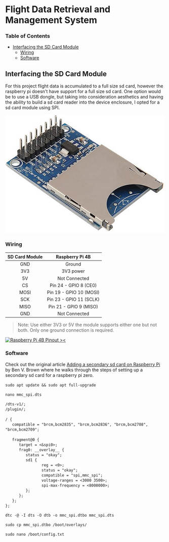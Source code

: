 # Flight Data Retrieval and Management System

### Table of Contents
- [Interfacing the SD Card Module](https://github.com/RyanHiatt/flight_data_manager#interfacing-the-sd-card-module)
    - [Wiring](https://github.com/RyanHiatt/flight_data_manager#wiring)
    - [Software](https://github.com/RyanHiatt/flight_data_manager#software)




## Interfacing the SD Card Module

For this project flight data is accumulated to a full size sd card, however the raspberry pi doesn't have support for a
full size sd card. One option would be to use a USB dongle, but taking into consideration aesthetics and having the
ability to build a sd card reader into the device enclosure, I opted for a sd card module using SPI.

[![SD Card Module](/static/images/sd_card_module.png)](https://www.amazon.com/dp/B07XGQ863W?psc=1&ref=ppx_yo2_dt_b_product_details)

### Wiring

| SD Card Module  |     Raspberry Pi 4B     |   
|:---------------:|:-----------------------:|
|       GND       |         Ground          |
|       3V3       |        3V3 power        |
|       5V        |      Not Connected      |
|       CS        |  Pin 24 - GPIO 8 (CE0)  |
|      MOSI       | Pin 19 - GPIO 10 (MOSI) |
|       SCK       | Pin 23 - GPIO 11 (SCLK) |
|      MISO       | Pin 21 - GPIO 9 (MISO)  |
|       GND       |      Not Connected      |


> Note: Use either 3V3 or 5V the module supports either one but not both. Only one ground connection is required.

[![Raspberry Pi 4B Pinout ><](/static/images/raspberry_pi_4_pinout.png=592x340)](https://www.raspberrypi.com/documentation/computers/os.html)



### Software

Check out the original article [Adding a secondary sd card on Raspberry Pi](https://ralimtek.com/posts/2016/2016-12-10-raspberry_pi_secondary_sd_card/) 
by Ben V. Brown where he walks through the steps of setting up a secondary sd card for a raspberry pi zero.

```shell
sudo apt update && sudo apt full-upgrade
```

```shell
nano mmc_spi.dts
```


```text
/dts-v1/;
/plugin/;

/ {
   compatible = "brcm,bcm2835", "brcm,bcm2836", "brcm,bcm2708", "brcm,bcm2709";

   fragment@0 {
      target = <&spi0>;
      frag0: __overlay__ {
         status = "okay";
         sd1 {
                reg = <0>;
                status = "okay";
                compatible = "spi,mmc_spi";
                voltage-ranges = <3000 3500>;
                spi-max-frequency = <8000000>;
         };
      };
   };
};
```

```shell
dtc -@ -I dts -O dtb -o mmc_spi.dtbo mmc_spi.dts
```


```shell
sudo cp mmc_spi.dtbo /boot/overlays/
```


```shell
sudo nano /boot/config.txt
```


